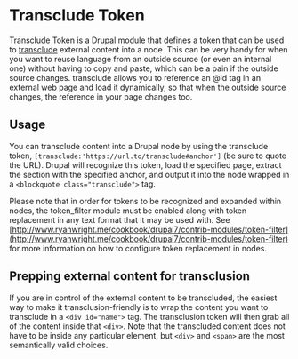 # Transclude Token
Transclude Token is a Drupal module that defines a token that can be used to [transclude](https://en.wikipedia.org/wiki/Transclusion) external content into a node. This can be very handy for when you want to reuse language from an outside source (or even an internal one) without having to copy and paste, which can be a pain if the outside source changes. transclude allows you to reference an @id tag in an external web page and load it dynamically, so that when the outside source changes, the reference in your page changes too.

## Usage
You can transclude content into a Drupal node by using the transclude token, `[transclude:'https://url.to/transclude#anchor']` (be sure to quote the URL). Drupal will recognize this token, load the specified page, extract the section with the specified anchor, and output it into the node wrapped in a `<blockquote class="transclude">` tag.

Please note that in order for tokens to be recognized and expanded within nodes, the token_filter module must be enabled along with token replacement in any text format that it may be used with. See [http://www.ryanwright.me/cookbook/drupal7/contrib-modules/token-filter](http://www.ryanwright.me/cookbook/drupal7/contrib-modules/token-filter) for more information on how to configure token replacement in nodes.

## Prepping external content for transclusion
If you are in control of the external content to be transcluded, the easiest way to make it transclusion-friendly is to wrap the content you want to transclude in a `<div id="name">` tag. The transclusion token will then grab all of the content inside that `<div>`. Note that the transcluded content does not have to be inside any particular element, but `<div>` and `<span>` are the most semantically valid choices.
